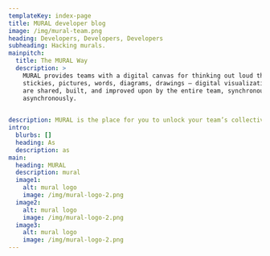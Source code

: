 ```yaml
---
templateKey: index-page
title: MURAL developer blog
image: /img/mural-team.png
heading: Developers, Developers, Developers
subheading: Hacking murals.
mainpitch:
  title: The MURAL Way
  description: >
    MURAL provides teams with a digital canvas for thinking out loud through
    stickies, pictures, words, diagrams, drawings — digital visualizations that
    are shared, built, and improved upon by the entire team, synchronously or
    asynchronously.

    ‍
description: MURAL is the place for you to unlock your team’s collective imagination.‍
intro:
  blurbs: []
  heading: As
  description: as
main:
  heading: MURAL
  description: mural
  image1:
    alt: mural logo
    image: /img/mural-logo-2.png
  image2:
    alt: mural logo
    image: /img/mural-logo-2.png
  image3:
    alt: mural logo
    image: /img/mural-logo-2.png
---
```

